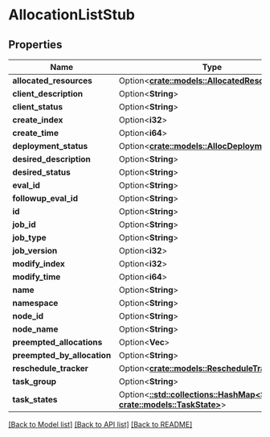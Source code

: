 # AllocationListStub

## Properties

Name | Type | Description | Notes
------------ | ------------- | ------------- | -------------
**allocated_resources** | Option<[**crate::models::AllocatedResources**](AllocatedResources.md)> |  | [optional]
**client_description** | Option<**String**> |  | [optional]
**client_status** | Option<**String**> |  | [optional]
**create_index** | Option<**i32**> |  | [optional]
**create_time** | Option<**i64**> |  | [optional]
**deployment_status** | Option<[**crate::models::AllocDeploymentStatus**](AllocDeploymentStatus.md)> |  | [optional]
**desired_description** | Option<**String**> |  | [optional]
**desired_status** | Option<**String**> |  | [optional]
**eval_id** | Option<**String**> |  | [optional]
**followup_eval_id** | Option<**String**> |  | [optional]
**id** | Option<**String**> |  | [optional]
**job_id** | Option<**String**> |  | [optional]
**job_type** | Option<**String**> |  | [optional]
**job_version** | Option<**i32**> |  | [optional]
**modify_index** | Option<**i32**> |  | [optional]
**modify_time** | Option<**i64**> |  | [optional]
**name** | Option<**String**> |  | [optional]
**namespace** | Option<**String**> |  | [optional]
**node_id** | Option<**String**> |  | [optional]
**node_name** | Option<**String**> |  | [optional]
**preempted_allocations** | Option<**Vec<String>**> |  | [optional]
**preempted_by_allocation** | Option<**String**> |  | [optional]
**reschedule_tracker** | Option<[**crate::models::RescheduleTracker**](RescheduleTracker.md)> |  | [optional]
**task_group** | Option<**String**> |  | [optional]
**task_states** | Option<[**::std::collections::HashMap<String, crate::models::TaskState>**](TaskState.md)> |  | [optional]

[[Back to Model list]](../README.md#documentation-for-models) [[Back to API list]](../README.md#documentation-for-api-endpoints) [[Back to README]](../README.md)


